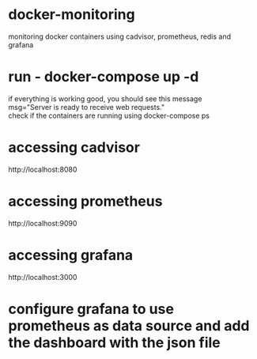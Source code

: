 # docker-monitoring
monitoring docker containers using cadvisor, prometheus, redis and grafana
# run - docker-compose up -d
if everything is working good, you should see this message <br>
msg="Server is ready to receive web requests." <br>
check if the containers are running using docker-compose ps
# accessing cadvisor
http://localhost:8080
# accessing prometheus
http://localhost:9090
# accessing grafana
http://localhost:3000
# configure grafana to use prometheus as data source and add the dashboard with the json file 


